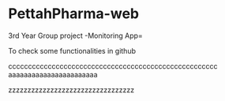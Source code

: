 # PettahPharma-web
3rd Year Group project
-Monitoring App=

To check some functionalities in github

ccccccccccccccccccccccccccccccccccccccccccccccccccccc
aaaaaaaaaaaaaaaaaaaaaaa

zzzzzzzzzzzzzzzzzzzzzzzzzzzzzzzzz


